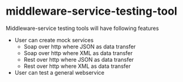 # middleware-service-testing-tool

Middleware-service testing tools will have following features
* User can create mock services
  * Soap over http where JSON as data transfer
  * Soap over http where XML as data transfer
  *  Rest over http where JSON as data transfer
  * Rest over http where XML as data transfer
* User can test a general webservice
